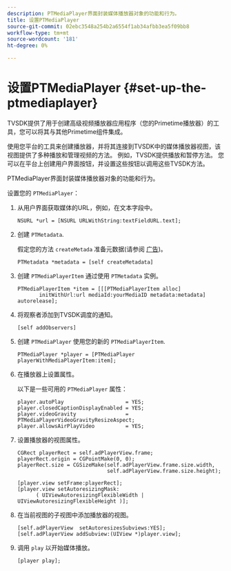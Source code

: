 ```yaml
---
description: PTMediaPlayer界面封装媒体播放器对象的功能和行为。
title: 设置PTMediaPlayer
source-git-commit: 02ebc3548a254b2a6554f1ab34afbb3ea5f09bb8
workflow-type: tm+mt
source-wordcount: '181'
ht-degree: 0%

---
```


# 设置PTMediaPlayer {#set-up-the-ptmediaplayer}

TVSDK提供了用于创建高级视频播放器应用程序（您的Primetime播放器）的工具，您可以将其与其他Primetime组件集成。

使用您平台的工具来创建播放器，并将其连接到TVSDK中的媒体播放器视图，该视图提供了多种播放和管理视频的方法。 例如，TVSDK提供播放和暂停方法。 您可以在平台上创建用户界面按钮，并设置这些按钮以调用这些TVSDK方法。

PTMediaPlayer界面封装媒体播放器对象的功能和行为。

设置您的 `PTMediaPlayer`：

1. 从用户界面获取媒体的URL，例如，在文本字段中。

   ```
   NSURL *url = [NSURL URLWithString:textFieldURL.text];
   ```

1. 创建 `PTMetadata`.

   假定您的方法 `createMetada` 准备元数据(请参阅 [广告](../ad-insertion/r-psdk-ios-1.4-advertising-requirements.md))。

   ```
   PTMetadata *metadata = [self createMetadata]
   ```

1. 创建 `PTMediaPlayerItem` 通过使用 `PTMetadata` 实例。

   ```
   PTMediaPlayerItem *item = [[[PTMediaPlayerItem alloc] 
          initWithUrl:url mediaId:yourMediaID metadata:metadata] autorelease];
   ```

1. 将观察者添加到TVSDK调度的通知。

   ```
   [self addObservers]
   ```

1. 创建 `PTMediaPlayer` 使用您的新的 `PTMediaPlayerItem`.

   ```
   PTMediaPlayer *player = [PTMediaPlayer playerWithMediaPlayerItem:item];
   ```

1. 在播放器上设置属性。

   以下是一些可用的 `PTMediaPlayer` 属性：

   ```
   player.autoPlay                    = YES;  
   player.closedCaptionDisplayEnabled = YES; 
   player.videoGravity                = PTMediaPlayerVideoGravityResizeAspect;  
   player.allowsAirPlayVideo          = YES;
   ```

1. 设置播放器的视图属性。

   ```
   CGRect playerRect = self.adPlayerView.frame;  
   playerRect.origin = CGPointMake(0, 0); 
   playerRect.size = CGSizeMake(self.adPlayerView.frame.size.width,  
                                self.adPlayerView.frame.size.height); 
   
   [player.view setFrame:playerRect]; 
   [player.view setAutoresizingMask:  
         ( UIViewAutoresizingFlexibleWidth | UIViewAutoresizingFlexibleHeight )];
   ```

1. 在当前视图的子视图中添加播放器的视图。

   ```
   [self.adPlayerView  setAutoresizesSubviews:YES];  
   [self.adPlayerView addSubview:(UIView *)player.view];
   ```

1. 调用 `play` 以开始媒体播放。

   ```
   [player play];
   ```
